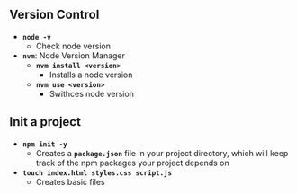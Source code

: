 ## Version Control

- **`node -v`**
    - Check node version
- **`nvm`**: Node Version Manager
    - **`nvm install <version>`**
        - Installs a node version
    - **`nvm use <version>`**
        - Swithces node version

## Init a project

- **`npm init -y`**
    - Creates a **`package.json`** file in your project directory, which will keep track of the npm packages your project depends on
- **`touch index.html styles.css script.js`**
    - Creates basic files